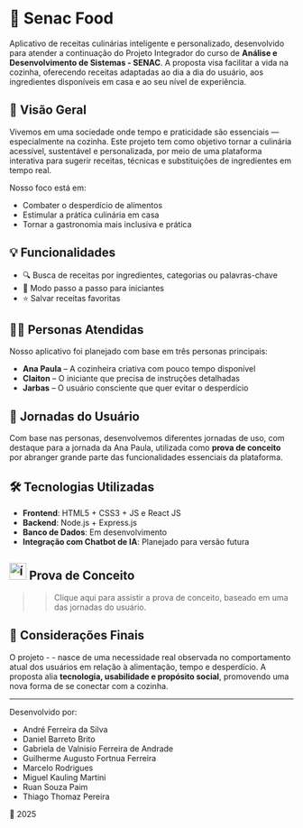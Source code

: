 # 🍲 Senac Food

Aplicativo de receitas culinárias inteligente e personalizado, desenvolvido para atender a continuação do Projeto Integrador do curso de **Análise e Desenvolvimento de Sistemas - SENAC**. A proposta visa facilitar a vida na cozinha, oferecendo receitas adaptadas ao dia a dia do usuário, aos ingredientes disponíveis em casa e ao seu nível de experiência.

## 🎯 Visão Geral

Vivemos em uma sociedade onde tempo e praticidade são essenciais — especialmente na cozinha. Este projeto tem como objetivo tornar a culinária acessível, sustentável e personalizada, por meio de uma plataforma interativa para sugerir receitas, técnicas e substituições de ingredientes em tempo real.

Nosso foco está em:

- Combater o desperdício de alimentos
- Estimular a prática culinária em casa
- Tornar a gastronomia mais inclusiva e prática

## 💡 Funcionalidades

- 🔍 Busca de receitas por ingredientes, categorias ou palavras-chave
- 🧾 Modo passo a passo para iniciantes
- ⭐ Salvar receitas favoritas

## 🧑‍🍳 Personas Atendidas

Nosso aplicativo foi planejado com base em três personas principais:

- **Ana Paula** – A cozinheira criativa com pouco tempo disponível
- **Claiton** – O iniciante que precisa de instruções detalhadas
- **Jarbas** – O usuário consciente que quer evitar o desperdício

## 🧭 Jornadas do Usuário

Com base nas personas, desenvolvemos diferentes jornadas de uso, com destaque para a jornada da Ana Paula, utilizada como **prova de conceito** por abranger grande parte das funcionalidades essenciais da plataforma.

## 🛠️ Tecnologias Utilizadas

- **Frontend**: HTML5 + CSS3 + JS e React JS
- **Backend**: Node.js + Express.js
- **Banco de Dados**: Em desenvolvimento
- **Integração com Chatbot de IA**: Planejado para versão futura

## <img src="https://img.icons8.com/ios-filled/50/FFFFFF/video.png" width="30" alt="ícone de vídeo branco"/> Prova de Conceito

>> Clique aqui para assistir a prova de conceito, baseado em uma das jornadas do usuário.

## 📌 Considerações Finais

O projeto - -  nasce de uma necessidade real observada no comportamento atual dos usuários em relação à alimentação, tempo e desperdício. A proposta alia **tecnologia, usabilidade e propósito social**, promovendo uma nova forma de se conectar com a cozinha.

---

Desenvolvido por:
- André Ferreira da Silva
- Daniel Barreto Brito
- Gabriela de Valnisio Ferreira de Andrade
- Guilherme Augusto Fortnua Ferreira
- Marcelo Rodrigues
- Miguel Kauling Martini
- Ruan Souza Paim
- Thiago Thomaz Pereira

📍 2025
